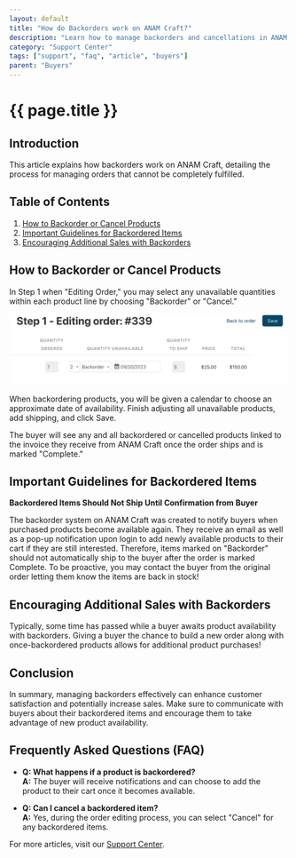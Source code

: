 ```yaml
---
layout: default
title: "How do Backorders work on ANAM Craft?"
description: "Learn how to manage backorders and cancellations in ANAM Craft's Maker Portal."
category: "Support Center"
tags: ["support", "faq", "article", "buyers"]
parent: "Buyers"
---
```


# {{ page.title }}

## Introduction

This article explains how backorders work on ANAM Craft, detailing the process for managing orders that cannot be completely fulfilled.

## Table of Contents
1. [How to Backorder or Cancel Products](#how-to-backorder-or-cancel-products)
2. [Important Guidelines for Backordered Items](#important-guidelines-for-backordered-items)
3. [Encouraging Additional Sales with Backorders](#encouraging-additional-sales-with-backorders)

## How to Backorder or Cancel Products

In Step 1 when "Editing Order," you may select any unavailable quantities within each product line by choosing "Backorder" or "Cancel."

![Backorder Calendar](/images/14690157551127.png)

When backordering products, you will be given a calendar to choose an approximate date of availability. Finish adjusting all unavailable products, add shipping, and click Save.

The buyer will see any and all backordered or cancelled products linked to the invoice they receive from ANAM Craft once the order ships and is marked "Complete."

## Important Guidelines for Backordered Items

**Backordered Items Should Not Ship Until Confirmation from Buyer**

The backorder system on ANAM Craft was created to notify buyers when purchased products become available again. They receive an email as well as a pop-up notification upon login to add newly available products to their cart if they are still interested. Therefore, items marked on "Backorder" should not automatically ship to the buyer after the order is marked Complete. To be proactive, you may contact the buyer from the original order letting them know the items are back in stock!

## Encouraging Additional Sales with Backorders

Typically, some time has passed while a buyer awaits product availability with backorders. Giving a buyer the chance to build a new order along with once-backordered products allows for additional product purchases!

## Conclusion

In summary, managing backorders effectively can enhance customer satisfaction and potentially increase sales. Make sure to communicate with buyers about their backordered items and encourage them to take advantage of new product availability.

## Frequently Asked Questions (FAQ)

- **Q: What happens if a product is backordered?**  
  **A:** The buyer will receive notifications and can choose to add the product to their cart once it becomes available.

- **Q: Can I cancel a backordered item?**  
  **A:** Yes, during the order editing process, you can select "Cancel" for any backordered items.

For more articles, visit our [Support Center](https://support.anamcraft.com).
